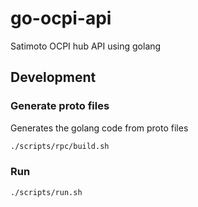 # go-ocpi-api
Satimoto OCPI hub API using golang

## Development

### Generate proto files
Generates the golang code from proto files
```bash
./scripts/rpc/build.sh
```

### Run
```bash
./scripts/run.sh
```
